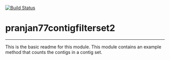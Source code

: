 [![Build Status](https://travis-ci.org/pranjan77/pranjan77contigfilterset2.svg?branch=master)](https://travis-ci.org/pranjan77/pranjan77contigfilterset2)

# pranjan77contigfilterset2
---

This is the basic readme for this module. This module contains an example method that counts the contigs in a contig set.